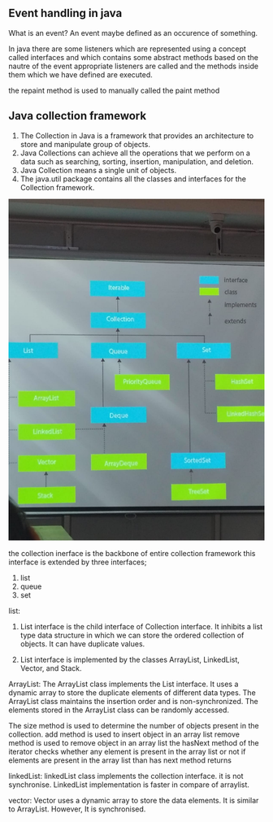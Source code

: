 ## Event handling in  java
What is an event?
An event maybe defined as an occurence of something. 

In java there are some listeners which are represented using a concept called interfaces and which contains some abstract methods based on the nautre of the event appropriate listeners are called and the methods inside them which we have defined are executed.

<!-- wap to display use of mouse event. -->
<!-- wap to display use of keyboard event. -->


the repaint method is used to manually called the paint method 

## Java collection framework
1. The Collection in Java is a framework that provides an architecture to store and manipulate group of objects.
2. Java Collections can achieve all the operations that we perform on a data such as searching, sorting, insertion, manipulation, and deletion.
3. Java Collection means a single unit of objects.
4. The java.util package contains all the classes and interfaces for the Collection framework.


![alt text](<WhatsApp Image 2025-04-21 at 12.21.33_91344193.jpg>)


the collection inerface is the backbone of entire collection framework this interface is extended by three interfaces;
1. list
2. queue
3. set


list: 
1. List interface is the child interface of Collection interface. It inhibits a list type data structure in which we can store the ordered collection of objects. It can have duplicate values.

2. List interface is implemented by the classes ArrayList, LinkedList, Vector, and Stack.

ArrayList:
The ArrayList class implements the List interface. 
It uses a dynamic array to store the duplicate elements of different data types.
The ArrayList class maintains the insertion order and is non-synchronized. 
The elements stored in the ArrayList class can be randomly accessed.


The size method is used to determine the number of objects present in the collection.
add method is used to insert object in an array list
remove method is used to remove object in an array list
the hasNext method of the iterator checks whether any element is present in the array list or not if elements are present in the array list than has next method returns 



linkedList:
linkedList class implements the collection interface.
it is not synchronise.
LinkedList implementation is faster in compare of arraylist.

<!-- wap to display use of linked list. -->


vector:
Vector uses a dynamic array to store the data elements. It is similar to ArrayList. However, It is synchronised.

<!-- wap to display use of vector -->